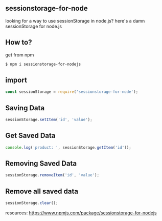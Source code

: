 ## sessionstorage-for-node

looking for a way to use sessionStorage in node.js? here's a damn sessionStorage for node.js

## How to?
get from npm
```bash
$ npm i sessionstorage-for-nodejs
```

## import
```javascript
const sessionStorage = require('sessionstorage-for-node');
```

## Saving Data
```javascript
sessionStorage.setItem('id', 'value');
```

## Get Saved Data
```javascript
console.log('product: ', sessionStorage.getItem('id'));
```

## Removing Saved Data
```javascript
sessionStorage.removeItem('id', 'value');
```

## Remove all saved data
```javascript
sessionStorage.clear();
```
resources: https://www.npmjs.com/package/sessionstorage-for-nodejs
